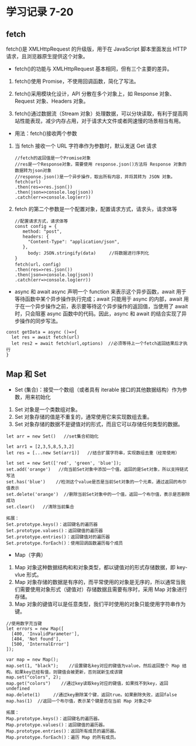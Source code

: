# 学习记录 7-20

## fetch

fetch()是 XMLHttpRequest 的升级版，用于在 JavaScript 脚本里面发出 HTTP 请求，且浏览器原生提供这个对象。

- fetch()的功能与 XMLHttpRequest 基本相同，但有三个主要的差异。

1. fetch()使用 Promise，不使用回调函数，简化了写法。

2. fetch()采用模块化设计，API 分散在多个对象上，如 Response 对象、Request 对象、Headers 对象。

3. fetch()通过数据流（Stream 对象）处理数据，可以分块读取，有利于提高网站性能表现，减少内存占用，对于请求大文件或者网速慢的场景相当有用。

- 用法：fetch()接收两个参数

1. 当 fetch 接收一个 URL 字符串作为参数时，默认发送 Get 请求
   ```
   //fetch的返回值是一个Promise对象
   //res是一个Response对象，需要使用 response.json()方法将 Response 对象的数据转为json对象
   //response.json()是一个异步操作，取出所有内容，并将其转为 JSON 对象。
   fetch(url)
   .then(res=>res.json())
   .then(json=>console.log(json))
   .catch(err=>console.log(err))
   ```
2. fetch 的第二个参数是一个配置对象，配置请求方式，请求头，请求体等
   ```
   //配置请求方式，请求体等
   const config = {
      method: "post",
      headers: {
        "Content-Type": "application/json",
      },
        body: JSON.stringify(data)     //将数据进行序列化
   }
   fetch(url，config)
   .then(res=>res.json())
   .then(json=>console.log(json))
   .catch(err=>console.log(err))
   ```

- async 和 await
  async 声明一个 function 来表示这个异步函数，await 用于等待函数中某个异步操作执行完成；await 只能用于 async 的内部，await 用于在一个异步操作之前，表示要等待这个异步操作的返回值，当使用了 await 时，只会阻塞 async 函数中的代码。因此，async 和 await 的结合实现了异步操作的同步写法。

```
const getData = async ()=>{
  let res = await fetch(url)
  let res2 = await fetch(url,options)  //必须等待上一个fetch返回结果后才执行
}

```

## Map 和 Set

- Set (集合)：接受一个数组（或者具有 iterable 接口的其他数据结构）作为参数，用来初始化

1. Set 对象是一个类数组对象。
2. Set 对象存储的值是不重复的，通常使用它来实现数组去重。
3. Set 对象存储的数据不是键值对的形式，而且它可以存储任何类型的数据。

```
let arr = new Set()   //set集合初始化

let arr1 = [2,3,5,8,5,3,2]
let res = [...new Set(arr1)]   //结合扩展字符串，实现数组去重（经常使用）

let set = new Set(['red', 'green', 'blue']);
set.add('orange')   //向当前Set对象中添加一个值，返回的是Set对象，所以支持链式写法
set.has('blue')    //检测这个value是否是当前Set对象的一个元素，通过返回的布尔值表示
set.delete('orange')  //删除当前Set对象中的一个值，返回一个布尔值，表示是否删除成功
set.clear()   //清除当前集合

拓展：
Set.prototype.keys()：返回键名的遍历器
Set.prototype.values()：返回键值的遍历器
Set.prototype.entries()：返回键值对的遍历器
Set.prototype.forEach()：使用回调函数遍历每个成员
```

- Map（字典）

1. Map 对象这种数据结构和和对象类型，都以键值对的形式存储数据，即 key-vlue 形式。
2. Map 对象存储的数据是有序的，而平常使用的对象是无序的，所以通常当我们需要使用对象形式（键值对）存储数据且需要有序时，采用 Map 对象进行存储。
3. Map 对象的键值可以是任意类型，我们平时使用的对象只能使用字符串作为键。

```
//使用数字充当键
let errors = new Map([
  [400, 'InvalidParameter'],
  [404, 'Not found'],
  [500, 'InternalError']
]);

var map = new Map();
map.set(1, "black");    //设置键名key对应的键值为value，然后返回整个 Map 结构。如果key已经有值，则键值会被更新，否则就新生成该键
map.set("colors", 2);
map.get("colors")    //通过key读取key对应的键值，如果找不到key，返回undefined
map.delete(1)     //通过key删除某个键，返回true。如果删除失败，返回false
map.has(1)  //返回一个布尔值，表示某个键是否在当前 Map 对象之中

拓展：
Map.prototype.keys()：返回键名的遍历器。
Map.prototype.values()：返回键值的遍历器。
Map.prototype.entries()：返回所有成员的遍历器。
Map.prototype.forEach()：遍历 Map 的所有成员。
```
